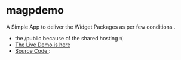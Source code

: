 # magpdemo

A Simple App to deliver the Widget Packages as per few conditions .
* the /public because of the shared hosting :(
* [The Live Demo is here ](https://jeevanism.com/magp/public/)
* [Source Code ](https://github.com/jeevanism/magpdemo/tree/master)
:  
 
